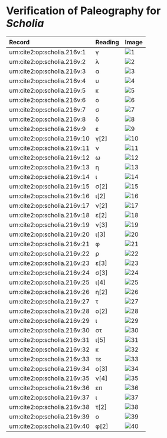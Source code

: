 # Verification of Paleography for *Scholia*

| Record | Reading | Image |
| :------------- | :------------- | :------------- |
| urn:cite2:op:scholia.216v:1 | γ | ![1](http://www.homermultitext.org/iipsrv?OBJ=IIP,1.0&FIF=/project/homer/pyramidal/VenA/VA216VN_0718.tif&RGN=0.2143,0.2781,0.008843,0.008160&WID=800&CVT=JPEG) |
| urn:cite2:op:scholia.216v:2 | λ | ![2](http://www.homermultitext.org/iipsrv?OBJ=IIP,1.0&FIF=/project/homer/pyramidal/VenA/VA216VN_0718.tif&RGN=0.2205,0.2747,0.01271,0.01107&WID=800&CVT=JPEG) |
| urn:cite2:op:scholia.216v:3 | α | ![3](http://www.homermultitext.org/iipsrv?OBJ=IIP,1.0&FIF=/project/homer/pyramidal/VenA/VA216VN_0718.tif&RGN=0.2316,0.2786,0.007185,0.004979&WID=800&CVT=JPEG) |
| urn:cite2:op:scholia.216v:4 | υ | ![4](http://www.homermultitext.org/iipsrv?OBJ=IIP,1.0&FIF=/project/homer/pyramidal/VenA/VA216VN_0718.tif&RGN=0.2384,0.2781,0.004790,0.004564&WID=800&CVT=JPEG) |
| urn:cite2:op:scholia.216v:5 | κ | ![5](http://www.homermultitext.org/iipsrv?OBJ=IIP,1.0&FIF=/project/homer/pyramidal/VenA/VA216VN_0718.tif&RGN=0.2434,0.2748,0.007738,0.009267&WID=800&CVT=JPEG) |
| urn:cite2:op:scholia.216v:6 | ο | ![6](http://www.homermultitext.org/iipsrv?OBJ=IIP,1.0&FIF=/project/homer/pyramidal/VenA/VA216VN_0718.tif&RGN=0.2524,0.2786,0.003685,0.004703&WID=800&CVT=JPEG) |
| urn:cite2:op:scholia.216v:7 | σ | ![7](http://www.homermultitext.org/iipsrv?OBJ=IIP,1.0&FIF=/project/homer/pyramidal/VenA/VA216VN_0718.tif&RGN=0.2572,0.2788,0.004237,0.004288&WID=800&CVT=JPEG) |
| urn:cite2:op:scholia.216v:8 | δ | ![8](http://www.homermultitext.org/iipsrv?OBJ=IIP,1.0&FIF=/project/homer/pyramidal/VenA/VA216VN_0718.tif&RGN=0.2625,0.2772,0.01234,0.005947&WID=800&CVT=JPEG) |
| urn:cite2:op:scholia.216v:9 | ε | ![9](http://www.homermultitext.org/iipsrv?OBJ=IIP,1.0&FIF=/project/homer/pyramidal/VenA/VA216VN_0718.tif&RGN=0.2767,0.2790,0.004606,0.005118&WID=800&CVT=JPEG) |
| urn:cite2:op:scholia.216v:10 | γ[2] | ![10](http://www.homermultitext.org/iipsrv?OBJ=IIP,1.0&FIF=/project/homer/pyramidal/VenA/VA216VN_0718.tif&RGN=0.2833,0.2793,0.006632,0.004564&WID=800&CVT=JPEG) |
| urn:cite2:op:scholia.216v:11 | ν | ![11](http://www.homermultitext.org/iipsrv?OBJ=IIP,1.0&FIF=/project/homer/pyramidal/VenA/VA216VN_0718.tif&RGN=0.2896,0.2797,0.007185,0.004426&WID=800&CVT=JPEG) |
| urn:cite2:op:scholia.216v:12 | ω | ![12](http://www.homermultitext.org/iipsrv?OBJ=IIP,1.0&FIF=/project/homer/pyramidal/VenA/VA216VN_0718.tif&RGN=0.2977,0.2802,0.006632,0.003181&WID=800&CVT=JPEG) |
| urn:cite2:op:scholia.216v:13 | η | ![13](http://www.homermultitext.org/iipsrv?OBJ=IIP,1.0&FIF=/project/homer/pyramidal/VenA/VA216VN_0718.tif&RGN=0.3071,0.2793,0.005711,0.005118&WID=800&CVT=JPEG) |
| urn:cite2:op:scholia.216v:14 | ι | ![14](http://www.homermultitext.org/iipsrv?OBJ=IIP,1.0&FIF=/project/homer/pyramidal/VenA/VA216VN_0718.tif&RGN=0.3126,0.2791,0.003316,0.004011&WID=800&CVT=JPEG) |
| urn:cite2:op:scholia.216v:15 | σ[2] | ![15](http://www.homermultitext.org/iipsrv?OBJ=IIP,1.0&FIF=/project/homer/pyramidal/VenA/VA216VN_0718.tif&RGN=0.3189,0.2794,0.003685,0.004426&WID=800&CVT=JPEG) |
| urn:cite2:op:scholia.216v:16 | ι[2] | ![16](http://www.homermultitext.org/iipsrv?OBJ=IIP,1.0&FIF=/project/homer/pyramidal/VenA/VA216VN_0718.tif&RGN=0.3228,0.2791,0.003500,0.004564&WID=800&CVT=JPEG) |
| urn:cite2:op:scholia.216v:17 | ν[2] | ![17](http://www.homermultitext.org/iipsrv?OBJ=IIP,1.0&FIF=/project/homer/pyramidal/VenA/VA216VN_0718.tif&RGN=0.3270,0.2788,0.006817,0.005256&WID=800&CVT=JPEG) |
| urn:cite2:op:scholia.216v:18 | ε[2] | ![18](http://www.homermultitext.org/iipsrv?OBJ=IIP,1.0&FIF=/project/homer/pyramidal/VenA/VA216VN_0718.tif&RGN=0.3381,0.2784,0.004606,0.005533&WID=800&CVT=JPEG) |
| urn:cite2:op:scholia.216v:19 | ν[3] | ![19](http://www.homermultitext.org/iipsrv?OBJ=IIP,1.0&FIF=/project/homer/pyramidal/VenA/VA216VN_0718.tif&RGN=0.3449,0.2784,0.006817,0.005256&WID=800&CVT=JPEG) |
| urn:cite2:op:scholia.216v:20 | ι[3] | ![20](http://www.homermultitext.org/iipsrv?OBJ=IIP,1.0&FIF=/project/homer/pyramidal/VenA/VA216VN_0718.tif&RGN=0.3521,0.2784,0.002579,0.004149&WID=800&CVT=JPEG) |
| urn:cite2:op:scholia.216v:21 | φ | ![21](http://www.homermultitext.org/iipsrv?OBJ=IIP,1.0&FIF=/project/homer/pyramidal/VenA/VA216VN_0718.tif&RGN=0.3449,0.2784,0.006817,0.005256&WID=800&CVT=JPEG) |
| urn:cite2:op:scholia.216v:22 | ρ | ![22](http://www.homermultitext.org/iipsrv?OBJ=IIP,1.0&FIF=/project/homer/pyramidal/VenA/VA216VN_0718.tif&RGN=0.3631,0.2793,0.005711,0.008575&WID=800&CVT=JPEG) |
| urn:cite2:op:scholia.216v:23 | ε[3] | ![23](http://www.homermultitext.org/iipsrv?OBJ=IIP,1.0&FIF=/project/homer/pyramidal/VenA/VA216VN_0718.tif&RGN=0.3714,0.2790,0.004237,0.005256&WID=800&CVT=JPEG) |
| urn:cite2:op:scholia.216v:24 | σ[3] | ![24](http://www.homermultitext.org/iipsrv?OBJ=IIP,1.0&FIF=/project/homer/pyramidal/VenA/VA216VN_0718.tif&RGN=0.3766,0.2793,0.003316,0.004149&WID=800&CVT=JPEG) |
| urn:cite2:op:scholia.216v:25 | ι[4] | ![25](http://www.homermultitext.org/iipsrv?OBJ=IIP,1.0&FIF=/project/homer/pyramidal/VenA/VA216VN_0718.tif&RGN=0.3804,0.2793,0.003132,0.004011&WID=800&CVT=JPEG) |
| urn:cite2:op:scholia.216v:26 | η[2] | ![26](http://www.homermultitext.org/iipsrv?OBJ=IIP,1.0&FIF=/project/homer/pyramidal/VenA/VA216VN_0718.tif&RGN=0.3915,0.2788,0.007001,0.005947&WID=800&CVT=JPEG) |
| urn:cite2:op:scholia.216v:27 | τ | ![27](http://www.homermultitext.org/iipsrv?OBJ=IIP,1.0&FIF=/project/homer/pyramidal/VenA/VA216VN_0718.tif&RGN=0.4013,0.2793,0.005711,0.004841&WID=800&CVT=JPEG) |
| urn:cite2:op:scholia.216v:28 | ο[2] | ![28](http://www.homermultitext.org/iipsrv?OBJ=IIP,1.0&FIF=/project/homer/pyramidal/VenA/VA216VN_0718.tif&RGN=0.4059,0.2797,0.003500,0.004011&WID=800&CVT=JPEG) |
| urn:cite2:op:scholia.216v:29 | ι | ![29](http://www.homermultitext.org/iipsrv?OBJ=IIP,1.0&FIF=/project/homer/pyramidal/VenA/VA216VN_0718.tif&RGN=0.4095,0.2798,0.002763,0.004011&WID=800&CVT=JPEG) |
| urn:cite2:op:scholia.216v:30 | στ | ![30](http://www.homermultitext.org/iipsrv?OBJ=IIP,1.0&FIF=/project/homer/pyramidal/VenA/VA216VN_0718.tif&RGN=0.2194,0.2910,0.007922,0.006086&WID=800&CVT=JPEG) |
| urn:cite2:op:scholia.216v:31 | ι[5] | ![31](http://www.homermultitext.org/iipsrv?OBJ=IIP,1.0&FIF=/project/homer/pyramidal/VenA/VA216VN_0718.tif&RGN=0.2262,0.2900,0.003869,0.006224&WID=800&CVT=JPEG) |
| urn:cite2:op:scholia.216v:32 | κ | ![32](http://www.homermultitext.org/iipsrv?OBJ=IIP,1.0&FIF=/project/homer/pyramidal/VenA/VA216VN_0718.tif&RGN=0.2314,0.2906,0.007553,0.004703&WID=800&CVT=JPEG) |
| urn:cite2:op:scholia.216v:33 | τε | ![33](http://www.homermultitext.org/iipsrv?OBJ=IIP,1.0&FIF=/project/homer/pyramidal/VenA/VA216VN_0718.tif&RGN=0.2389,0.2895,0.008290,0.006362&WID=800&CVT=JPEG) |
| urn:cite2:op:scholia.216v:34 | o[3] | ![34](http://www.homermultitext.org/iipsrv?OBJ=IIP,1.0&FIF=/project/homer/pyramidal/VenA/VA216VN_0718.tif&RGN=0.2461,0.2911,0.003500,0.003458&WID=800&CVT=JPEG) |
| urn:cite2:op:scholia.216v:35 | ν[4] | ![35](http://www.homermultitext.org/iipsrv?OBJ=IIP,1.0&FIF=/project/homer/pyramidal/VenA/VA216VN_0718.tif&RGN=0.2493,0.2906,0.006632,0.006086&WID=800&CVT=JPEG) |
| urn:cite2:op:scholia.216v:36 | επ | ![36](http://www.homermultitext.org/iipsrv?OBJ=IIP,1.0&FIF=/project/homer/pyramidal/VenA/VA216VN_0718.tif&RGN=0.2611,0.2870,0.01253,0.007607&WID=800&CVT=JPEG) |
| urn:cite2:op:scholia.216v:37 | ι | ![37](http://www.homermultitext.org/iipsrv?OBJ=IIP,1.0&FIF=/project/homer/pyramidal/VenA/VA216VN_0718.tif&RGN=0.2727,0.2899,0.003316,0.006224&WID=800&CVT=JPEG) |
| urn:cite2:op:scholia.216v:38 | τ[2] | ![38](http://www.homermultitext.org/iipsrv?OBJ=IIP,1.0&FIF=/project/homer/pyramidal/VenA/VA216VN_0718.tif&RGN=0.2778,0.2910,0.007185,0.004703&WID=800&CVT=JPEG) |
| urn:cite2:op:scholia.216v:39 | ο | ![39](http://www.homermultitext.org/iipsrv?OBJ=IIP,1.0&FIF=/project/homer/pyramidal/VenA/VA216VN_0718.tif&RGN=0.2846,0.2911,0.003316,0.004011&WID=800&CVT=JPEG) |
| urn:cite2:op:scholia.216v:40 | φ[2] | ![40](http://www.homermultitext.org/iipsrv?OBJ=IIP,1.0&FIF=/project/homer/pyramidal/VenA/VA216VN_0718.tif&RGN=0.2894,0.2880,0.006448,0.01148&WID=800&CVT=JPEG) |
